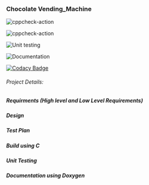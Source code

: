 ### Chocolate Vending_Machine

![cppcheck-action](https://github.com/99002666/Vending_Machine/workflows/cppcheck-action/badge.svg)

![cppcheck-action](https://github.com/99002666/Vending_Machine/workflows/cppcheck-action/badge.svg)

![Unit testing](https://github.com/99002666/Vending_Machine/workflows/Unit%20testing/badge.svg)

![Documentation](https://github.com/99002666/Vending_Machine/workflows/Documentation/badge.svg)

[![Codacy Badge](https://app.codacy.com/project/badge/Grade/154fb98c0fa64a7680be79c6ab4a8204)](https://www.codacy.com/manual/99002666/Vending_Machine?utm_source=github.com&amp;utm_medium=referral&amp;utm_content=99002666/Vending_Machine&amp;utm_campaign=Badge_Grade)

###### Project Details:
  ##### Requirments (High level and Low Level Requirements)
  ##### Design
  ##### Test Plan
  ##### Build using C
  ##### Unit Testing
  ##### Documentation using Doxygen
  
